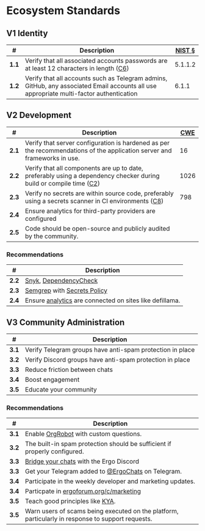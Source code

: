 # Ecosystem Standards


## V1 Identity 

| #       | Description                                                  | [NIST §](https://pages.nist.gov/800-63-3/sp800-63b.html) |
| ------- | ------------------------------------------------------------ | -------------------------------------------------------- |
| **1.1** | Verify that all associated accounts passwords are at least 12 characters in length ([C6](https://owasp.org/www-project-proactive-controls/#div-numbering)) | 5.1.1.2                                                  |
| **1.2** | Verify that all accounts such as Telegram admins, GitHub, any associated Email accounts all use appropriate multi-factor authentication | 6.1.1                                                    |



## V2 Development

| #       | Description                                                  | [CWE](https://cwe.mitre.org/) |
| ------- | ------------------------------------------------------------ | ----------------------------- |
| **2.1** | Verify that server configuration is hardened as per the recommendations of the application server and frameworks in use. | 16                            |
| **2.2** | Verify that all components are up to date, preferably using a dependency checker during build or compile time ([C2](https://owasp.org/www-project-proactive-controls/#div-numbering)) | 1026                          |
| **2.3** | Verify no secrets are within source code, preferably using a secrets scanner in CI environments ([C8](https://owasp.org/www-project-proactive-controls/#div-numbering)) | 798                           |
| **2.4** | Ensure analytics for third-party providers are configured |                            |
| **2.5** | Code should be open-source and publicly audited by the community. |                            |

### Recommendations

| #       | Description                                                  |
| ------- | ------------------------------------------------------------ |
| **2.2** | [Snyk](https://snyk.io/), [DependencyCheck](https://github.com/jeremylong/DependencyCheck) |
| **2.3** | [Semgrep](https://github.com/marketplace/actions/semgrep-action) with [Secrets Policy](https://semgrep.dev/p/secrets) |
| **2.4** | Ensure [analytics](analytics.md) are connected on sites like defillama. |


## V3 Community Administration

| #       | Description                                               |
| ------- | --------------------------------------------------------- |
| **3.1** | Verify Telegram groups have anti-spam protection in place |
| **3.2** | Verify Discord groups have anti-spam protection in place  |
| **3.3** | Reduce friction between chats |
| **3.4** | Boost engagement |
| **3.5** | Educate your community |

### Recommendations

| #       | Description                                                  |
| ------- | ------------------------------------------------------------ |
| **3.1** | Enable [OrgRobot](https://tgdev.io/bot/orgrobot) with custom questions. |
| **3.2** | The built-in spam protection should be sufficient if properly configured.         |
| **3.3** | [Bridge your chats](#bridge) with the Ergo Discord |
| **3.3** | Get your Telegram added to [@ErgoChats](https://t.me/Ergo_Chats) on Telegram. |
| **3.4** | Participate in the weekly developer and marketing updates. |
| **3.4** | Particpate in [ergoforum.org/c/marketing](https://www.ergoforum.org/c/marketing/13) |
| **3.5** | Teach good principles like [KYA](kya.md). |
| **3.5** | Warn users of scams being executed on the platform, particularly in response to support requests. |

